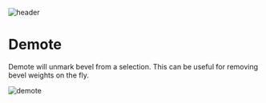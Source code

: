![header](img/banner.gif)

# Demote

Demote will unmark bevel from a selection. This can be useful for removing bevel weights on the fly.

![demote](img/editmod/e7.gif)
